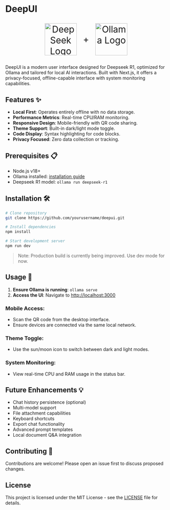 # DeepUI

<p align="center" style="display: flex; align-items: center; justify-content: center; gap: 20px; font-size: 2em;">
  <img src="https://cdn-uploads.huggingface.co/production/uploads/6797cadeb825d5b94ea8bacb/ZZWmmroc9BCvlhmxPSciH.png" alt="DeepSeek Logo" height="100">
  <span style="line-height: 1;">+</span>
  <img src="https://registry.npmmirror.com/@lobehub/icons-static-png/latest/files/dark/ollama.png" alt="Ollama Logo" height="100">
</p>

DeepUI is a modern user interface designed for Deepseek R1, optimized for Ollama and tailored for local AI interactions. Built with Next.js, it offers a privacy-focused, offline-capable interface with system monitoring capabilities.

## Features ✨

- **Local First**: Operates entirely offline with no data storage.
- **Performance Metrics**: Real-time CPU/RAM monitoring.
- **Responsive Design**: Mobile-friendly with QR code sharing.
- **Theme Support**: Built-in dark/light mode toggle.
- **Code Display**: Syntax highlighting for code blocks.
- **Privacy Focused**: Zero data collection or tracking.

## Prerequisites 📋

- Node.js v18+
- Ollama installed: [installation guide](#)
- Deepseek R1 model: `ollama run deepseek-r1`

## Installation 🛠️

```bash
# Clone repository
git clone https://github.com/yourusername/deepui.git

# Install dependencies
npm install

# Start development server
npm run dev
```

> Note: Production build is currently being improved. Use dev mode for now.

## Usage 🚀

1. **Ensure Ollama is running**: `ollama serve`
2. **Access the UI**: Navigate to [http://localhost:3000](http://localhost:3000)

### Mobile Access:

- Scan the QR code from the desktop interface.
- Ensure devices are connected via the same local network.

### Theme Toggle:

- Use the sun/moon icon to switch between dark and light modes.

### System Monitoring:

- View real-time CPU and RAM usage in the status bar.

## Future Enhancements 💡

- Chat history persistence (optional)
- Multi-model support
- File attachment capabilities
- Keyboard shortcuts
- Export chat functionality
- Advanced prompt templates
- Local document Q&A integration

## Contributing 🤝

Contributions are welcome! Please open an issue first to discuss proposed changes.

## License

This project is licensed under the MIT License - see the [LICENSE](LICENSE) file for details.
